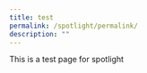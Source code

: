 ```yaml
---
title: test
permalink: /spotlight/permalink/
description: ""
---
```

This is a test page for spotlight